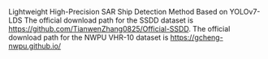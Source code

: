 Lightweight High-Precision SAR Ship Detection Method Based on YOLOv7-LDS 
The official download path for the SSDD dataset is https://github.com/TianwenZhang0825/Official-SSDD.
The official download path for the NWPU VHR-10 dataset is https://gcheng-nwpu.github.io/
